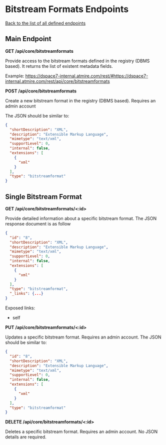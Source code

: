 # Bitstream Formats Endpoints
[Back to the list of all defined endpoints](endpoints.md)

## Main Endpoint
**GET /api/core/bitstreamformats**   

Provide access to the bitstream formats defined in the registry (DBMS based). It returns the list of existent metadata fields.

Example: <https://dspace7-internal.atmire.com/rest/#https://dspace7-internal.atmire.com/rest/api/core/bitstreamformats>

**POST /api/core/bitstreamformats**   

Create a new bitstream format in the registry (DBMS based). Requires an admin account

The JSON should be similar to:
```json
{
  "shortDescription": "XML",
  "description": "Extensible Markup Language",
  "mimetype": "text/xml",
  "supportLevel": 0,
  "internal": false,
  "extensions": [
    {
      "xml"
    }
  ],
  "type": "bitstreamformat"
}
```

## Single Bitstream Format
**GET /api/core/bitstreamformats/<:id>**

Provide detailed information about a specific bitstream format. The JSON response document is as follow
```json
{
  "id": "8",
  "shortDescription": "XML",
  "description": "Extensible Markup Language",
  "mimetype": "text/xml",
  "supportLevel": 0,
  "internal": false,
  "extensions": [
    {
      "xml"
    }
  ],
  "type": "bitstreamformat",
  "_links": {...}
}
```

Exposed links:
* self

**PUT /api/core/bitstreamformats/<:id>**

Updates a specific bitstream format. Requires an admin account. The JSON should be similar to:
```json
{
  "id": "8",
  "shortDescription": "XML",
  "description": "Extensible Markup Language",
  "mimetype": "text/xml",
  "supportLevel": 0,
  "internal": false,
  "extensions": [
    {
      "xml"
    }
  ],
  "type": "bitstreamformat"
}
```

**DELETE /api/core/bitstreamformats/<:id>**

Deletes a specific bitstream format. Requires an admin account. No JSON details are required.
